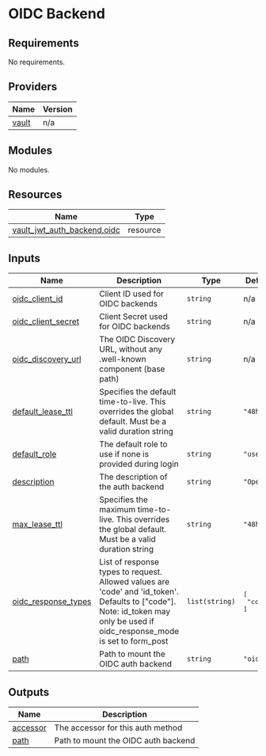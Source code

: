 # OIDC Backend

<!-- BEGINNING OF PRE-COMMIT-TERRAFORM DOCS HOOK -->
## Requirements

No requirements.

## Providers

| Name | Version |
|------|---------|
| <a name="provider_vault"></a> [vault](#provider\_vault) | n/a |

## Modules

No modules.

## Resources

| Name | Type |
|------|------|
| [vault_jwt_auth_backend.oidc](https://registry.terraform.io/providers/hashicorp/vault/latest/docs/resources/jwt_auth_backend) | resource |

## Inputs

| Name | Description | Type | Default | Required |
|------|-------------|------|---------|:--------:|
| <a name="input_oidc_client_id"></a> [oidc\_client\_id](#input\_oidc\_client\_id) | Client ID used for OIDC backends | `string` | n/a | yes |
| <a name="input_oidc_client_secret"></a> [oidc\_client\_secret](#input\_oidc\_client\_secret) | Client Secret used for OIDC backends | `string` | n/a | yes |
| <a name="input_oidc_discovery_url"></a> [oidc\_discovery\_url](#input\_oidc\_discovery\_url) | The OIDC Discovery URL, without any .well-known component (base path) | `string` | n/a | yes |
| <a name="input_default_lease_ttl"></a> [default\_lease\_ttl](#input\_default\_lease\_ttl) | Specifies the default time-to-live. This overrides the global default. Must be a valid duration string | `string` | `"48h"` | no |
| <a name="input_default_role"></a> [default\_role](#input\_default\_role) | The default role to use if none is provided during login | `string` | `"user"` | no |
| <a name="input_description"></a> [description](#input\_description) | The description of the auth backend | `string` | `"OpenID"` | no |
| <a name="input_max_lease_ttl"></a> [max\_lease\_ttl](#input\_max\_lease\_ttl) | Specifies the maximum time-to-live. This overrides the global default. Must be a valid duration string | `string` | `"48h"` | no |
| <a name="input_oidc_response_types"></a> [oidc\_response\_types](#input\_oidc\_response\_types) | List of response types to request. Allowed values are 'code' and 'id\_token'. Defaults to ["code"]. Note: id\_token may only be used if oidc\_response\_mode is set to form\_post | `list(string)` | <pre>[<br>  "code"<br>]</pre> | no |
| <a name="input_path"></a> [path](#input\_path) | Path to mount the OIDC auth backend | `string` | `"oidc"` | no |

## Outputs

| Name | Description |
|------|-------------|
| <a name="output_accessor"></a> [accessor](#output\_accessor) | The accessor for this auth method |
| <a name="output_path"></a> [path](#output\_path) | Path to mount the OIDC auth backend |
<!-- END OF PRE-COMMIT-TERRAFORM DOCS HOOK -->

